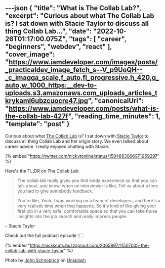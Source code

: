 ---json
{
  "title": "What is The Collab Lab?",
  "excerpt": "Curious about what The Collab Lab is? I sat down with Stacie Taylor to discuss all thing Collab Lab...",
  "date": "2022-10-26T01:17:00.075Z",
  "tags": [
    "career",
    "beginners",
    "webdev",
    "react"
  ],
  "cover_image": "https://www.iamdeveloper.com/images/posts/_practicaldev_image_fetch_s--V_p9UoQH--_c_imagga_scale,f_auto,fl_progressive,h_420,q_auto,w_1000_https:__dev-to-uploads.s3.amazonaws.com_uploads_articles_tkrykaml6ubzcuocre47.jpg",
  "canonicalUrl": "https://www.iamdeveloper.com/posts/what-is-the-collab-lab-427f",
  "reading_time_minutes": 1,
  "template": "post"
}
---

Curious about what [The Collab Lab](https://the-collab-lab.codes/) is? I sat down with [Stacie Taylor](https://twitter.com/the_real_stacie) to discuss all thing Collab Lab and her origin story. We even talked about career advice. I really enjoyed chatting with Stacie.

{% embed "https://twitter.com/nickytonline/status/1584893066971959297" %}

Here's the TL;DR on The Collab Lab:

> The collab lab really gives you that kinda experience so that you can talk about, you know, when an interviewer
is like, Tell us about a time you had to give somebody feedback.
>
> You're like, Yeah, I was working on a team of developers, and here's a very realistic time when that happens. So it's kind of like giving your first job in a very safe, comfortable space so that you can take those insights into the job search and really impress people.

– Stacie Taylor

Check out the full podcast episode 👇🏻

{% embed "https://nickscuts.buzzsprout.com/2065897/11507005-the-collab-lab-with-stacie-taylor" %}

Photo by <a href="https://unsplash.com/@johnschno?utm_source=unsplash&utm_medium=referral&utm_content=creditCopyText">John Schnobrich</a> on <a href="https://unsplash.com/s/photos/collaborate?utm_source=unsplash&utm_medium=referral&utm_content=creditCopyText">Unsplash</a>
